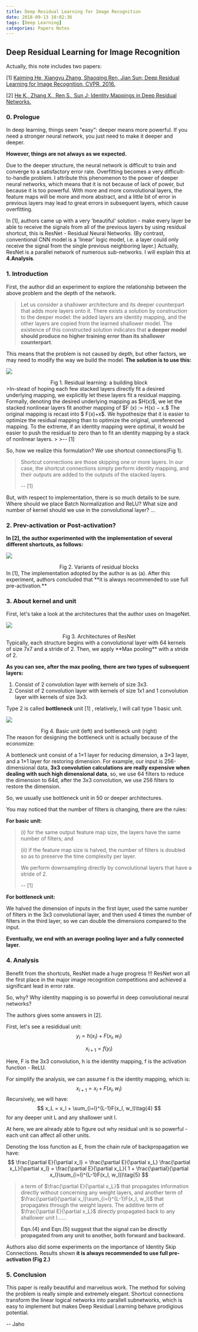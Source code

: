 ```yaml
---
title: Deep Residual Learning for Image Recognition
date: 2018-09-13 10:02:36
tags: [Deep Learning]
categories: Papers Notes
---
```


## Deep Residual Learning for Image Recognition

Actually, this note includes two papers:

\[1] [Kaiming He, Xiangyu Zhang, Shaoqing Ren, Jian Sun; Deep Residual Learning for Image Recognition, CVPR, 2016.](https://arxiv.org/abs/1512.03385) 

\[2] [He K., Zhang X., Ren S., Sun J; Identity Mappings in Deep Residual Networks.](https://arxiv.org/abs/1603.05027) 



### 0. Prologue

In deep learning, things seem "easy": deeper means more powerful. If you need a stronger neural network, you just need to make it deeper and deeper.

**However, things are not always as we expected.**

Due to the deeper structure, the neural network is difficult to train and converge to a satisfactory error rate. Overfitting becomes a very difficult-to-handle problem. I attribute this phenomenon to the power of deeper neural networks, which means that it is not because of lack of power, but because it is too powerful. With more and more convolutional layers, the feature maps will be more and more abstract, and a little bit of error in previous layers may lead to great errors in subsequent layers, which cause overfitting.

In [1], authors came up with a very 'beautiful' solution - make every layer be able to receive the signals from all of the previous layers by using residual shortcut, this is ResNet - Residual Neural Networks. (By contrast, conventional CNN model is a 'linear' logic model, i.e. a layer could only receive the signal from the single previous neighboring layer.)  Actually, ResNet is a parallel network of numerous sub-networks. I will explain this at **4.Analysis**.

### 1. Introduction

First, the author did an experiment to explore the relationship between the above problem and the depth of the network.

>Let us consider a shallower architecture and its deeper counterpart that adds more layers onto it. There exists a solution by construction to the deeper model: the added layers are identity mapping, and the other layers are copied from the learned shallower model. The existence of this constructed solution indicates that **a deeper model should produce no higher training error than its shallower counterpart**. 

This means that the problem is not caused by depth, but other factors, we may need to modify the way we build the model. **The solution is to use this:**



![](https://i.loli.net/2018/09/26/5bab2dc464c5d.png)



<center>Fig 1. Residual learning: a building block</center>
>In-stead of hoping each few stacked layers directly fit a desired underlying mapping, we explicitly let these layers fit a residual mapping. Formally, denoting the desired underlying mapping as $H(x)$, we let the stacked nonlinear layers fit another mapping of $F (x) := H(x) − x.$ The original mapping is recast into $ F(x)+x$. We hypothesize that it is easier to optimize the residual mapping than to optimize the original, unreferenced mapping. To the extreme, if an identity mapping were optimal, it would be easier to push the residual to zero than to fit an identity mapping by a stack of nonlinear layers.
>
>-- [1]

So, how we realize this formulation? We use shortcut connections(Fig 1).

>Shortcut connections are those skipping one or more layers. In our case, the shortcut connections simply perform identity mapping, and their outputs are added to the outputs of the stacked layers.
>
>-- [1]

But, with respect to implementation, there is so much details to be sure. Where should we place Batch Normalization and ReLU? What size and number of kernel should we use in the convolutional layer? ...

### 2. Prev-activation or Post-activation?

**In [2], the author experimented with the implementation of several different shortcuts, as follows:**

![](https://i.loli.net/2018/09/26/5bab327390b7e.png)

<center>Fig 2. Variants of residual blocks </center>
In [1], The implementation adopted by the author is as (a). After this experiment, authors concluded that **it is always recommended to use full pre-activation.**

### 3. About kernel and unit

First, let's take a look at the architectures that the author uses on ImageNet.

![](https://i.loli.net/2018/09/26/5bab38d1e5de1.png)

<center>Fig 3. Architectures of ResNet</center>
Typically, each structure begins with a convolutional layer with 64 kernels of size 7x7 and a stride of 2. Then, we apply **Max pooling** with a stride of 2.

**As you can see, after the max pooling, there are two types of subsequent layers:**

1. Consist of 2 convolution layer with kernels of size 3x3.
2. Consist of 2 convolution layer with kernels of size 1x1 and 1 convolution layer with kernels of size 3x3.

Type 2 is called **bottleneck** unit [1] , relatively, I will call type 1 basic unit.

![](https://i.loli.net/2018/09/26/5bab3baca466c.png)



<center>Fig 4. Basic unit (left) and bottleneck unit (right)</center>
The reason for designing the bottleneck unit is actually because of the economize:

A bottleneck unit consist of a 1×1 layer for reducing dimension, a 3×3 layer, and a 1×1 layer for restoring dimension. For example, our input is 256-dimensional data, **3x3 convolution calculations are really expensive when dealing with such high dimensional data**, so, we use 64 filters to reduce the dimension to 64d, after the 3x3 convolution, we use 256 filters to restore the dimension.

So, we usually use bottleneck unit in 50 or deeper architectures.



You may noticed that the number of filters is changing, there are the rules:

**For basic unit:**

> (i) for the same output feature map size, the layers have the same number of filters; and 
>
>(ii) if the feature map size is halved, the number of filters is doubled so as to preserve the time complexity per layer. 
>
>We perform downsampling directly by convolutional layers that have a stride of 2.
>
>-- [1]

**For bottleneck unit:**

We halved the dimension of inputs in the first layer, used the same number of filters in the 3x3 convolutional layer, and then used 4 times the number of filters in the third layer, so we can double the dimensions compared to the input.

**Eventually, we end with an average pooling layer and a fully connected layer.**

### 4. Analysis

Benefit from the shortcuts, ResNet made a huge progress !!! ResNet won all the first place in the major image recognition competitions and achieved a significant lead in error rate.

So, why? Why identity mapping is so powerful in deep convolutional neural networks?

The authors gives some answers in [2].

First, let's see a resididual unit:
$$
y_l = h(x_l) + F(x_l, w_l)\tag{1}
$$

$$
x_{l+1} = f(y_l)\tag{2}
$$

Here, F is the 3x3 convolution, h is the identity mapping, f is the activation function - ReLU.

For simplify the analysis, we can assume f is the identity mapping, which is:
$$
x_{l+1} = x_l + F(x_l, w_l)\tag{3}
$$
Recursively, we will have:
$$
x_L = x_l + \sum_{i=l}^{L-1}F(x_l, w_l)\tag{4}
$$
for any deeper unit L and any shallower unit l.

At here, we are already able to figure out why residual unit is so powerful - each unit can affect all other units.

Denoting the loss function as E, from the chain rule of backpropagation we have: 
$$
\frac{\partial E}{\partial x_l} = \frac{\partial E}{\partial x_L}
\frac{\partial x_L}{\partial x_l} = \frac{\partial E}{\partial x_L}( 1 + \frac{\partial}{\partial x_l}\sum_{i=l}^{L-1}F(x_l, w_l))\tag{5}
$$

>a term of $\frac{\partial E}{\partial x_L}$ that propagates information directly without concerning any weight layers, and another term of $\frac{\partial}{\partial x_l}\sum_{i=l}^{L-1}F(x_l, w_l)$ that propagates through the weight layers. The additive term of $\frac{\partial E}{\partial x_L}$  directly propagated back to any shallower unit l......
>
>**Eqn.(4) and Eqn.(5) suggest that the signal can be directly propagated from any unit to another, both forward and backward.**



Authors also did some experiments on the importance of Identity Skip Connections. Results shown **it is always recommended to use full pre-activation (Fig 2.)**

### 5. Conclusion

This paper is really beautiful and marvelous work. The method for solving the problem is really simple and extremely elegant. Shortcut connections transform the linear logical networks into parallell subnetworks, which is easy to implement but makes Deep Residual Learning behave prodigious potential.



-- Jaho